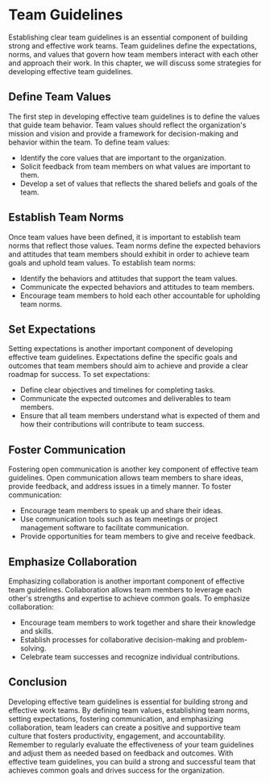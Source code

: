 Team Guidelines
=========================================

Establishing clear team guidelines is an essential component of building strong and effective work teams. Team guidelines define the expectations, norms, and values that govern how team members interact with each other and approach their work. In this chapter, we will discuss some strategies for developing effective team guidelines.

Define Team Values
------------------

The first step in developing effective team guidelines is to define the values that guide team behavior. Team values should reflect the organization's mission and vision and provide a framework for decision-making and behavior within the team. To define team values:

* Identify the core values that are important to the organization.
* Solicit feedback from team members on what values are important to them.
* Develop a set of values that reflects the shared beliefs and goals of the team.

Establish Team Norms
--------------------

Once team values have been defined, it is important to establish team norms that reflect those values. Team norms define the expected behaviors and attitudes that team members should exhibit in order to achieve team goals and uphold team values. To establish team norms:

* Identify the behaviors and attitudes that support the team values.
* Communicate the expected behaviors and attitudes to team members.
* Encourage team members to hold each other accountable for upholding team norms.

Set Expectations
----------------

Setting expectations is another important component of developing effective team guidelines. Expectations define the specific goals and outcomes that team members should aim to achieve and provide a clear roadmap for success. To set expectations:

* Define clear objectives and timelines for completing tasks.
* Communicate the expected outcomes and deliverables to team members.
* Ensure that all team members understand what is expected of them and how their contributions will contribute to team success.

Foster Communication
--------------------

Fostering open communication is another key component of effective team guidelines. Open communication allows team members to share ideas, provide feedback, and address issues in a timely manner. To foster communication:

* Encourage team members to speak up and share their ideas.
* Use communication tools such as team meetings or project management software to facilitate communication.
* Provide opportunities for team members to give and receive feedback.

Emphasize Collaboration
-----------------------

Emphasizing collaboration is another important component of effective team guidelines. Collaboration allows team members to leverage each other's strengths and expertise to achieve common goals. To emphasize collaboration:

* Encourage team members to work together and share their knowledge and skills.
* Establish processes for collaborative decision-making and problem-solving.
* Celebrate team successes and recognize individual contributions.

Conclusion
----------

Developing effective team guidelines is essential for building strong and effective work teams. By defining team values, establishing team norms, setting expectations, fostering communication, and emphasizing collaboration, team leaders can create a positive and supportive team culture that fosters productivity, engagement, and accountability. Remember to regularly evaluate the effectiveness of your team guidelines and adjust them as needed based on feedback and outcomes. With effective team guidelines, you can build a strong and successful team that achieves common goals and drives success for the organization.
